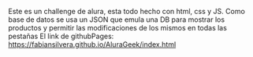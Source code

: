 Este es un challenge de alura, esta todo hecho con html, css y JS.
Como base de datos se usa un JSON que emula una DB para mostrar los productos y permitir las modificaciones de los mismos en todas las pestañas 
El link de githubPages: https://fabiansilvera.github.io/AluraGeek/index.html
